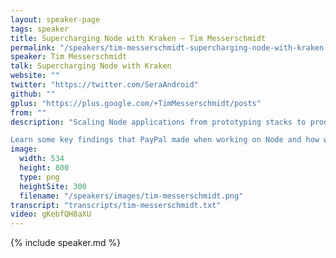 ```yaml
---
layout: speaker-page
tags: speaker
title: Supercharging Node with Kraken – Tim Messerschmidt
permalink: "/speakers/tim-messerschmidt-supercharging-node-with-kraken.html"
speaker: Tim Messerschmidt
talk: Supercharging Node with Kraken
website: ""
twitter: "https://twitter.com/SeraAndroid"
github: ""
gplus: "https://plus.google.com/+TimMesserschmidt/posts"
from: ""
description: "Scaling Node applications from prototyping stacks to production can be very difficult as there is a big lack of conventions and best practices that work across companies and even communities. In this talk Tim will be showcasing his favourite 4 modules of KrakenJS – a thin convention layer on top of Express – which helped PayPal pushing out Node apps.

Learn some key findings that PayPal made when working on Node and how we structured the introduction of it into our existing infrastructure. Being more efficient, needing less people working on projects and being way more responsive than classical apps Node and Kraken have become PayPal's favourite stack."
image:
  width: 534
  height: 800
  type: png
  heightSite: 300
  filename: "/speakers/images/tim-messerschmidt.png"
transcript: "transcripts/tim-messerschmidt.txt"
video: gKebfQH8aXU
---
```


{% include speaker.md %}
